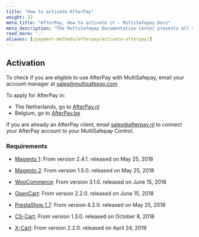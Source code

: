 ```yaml
---
title: "How to activate AfterPay"
weight: 22
meta_title: "AfterPay, How to activate it - MultiSafepay Docs"
meta_description: "The MultiSafepay Documentation Center presents all relevant information about our Plugins and API. You can also find support pages for payment methods, tools and general questions as well as the contact details of our Support and Integration Teams."
read_more: '.'
aliases: [/payment-methods/afterpay/activate-afterpay/]
---
```


## Activation

To check if you are eligible to use AfterPay with MultiSafepay, email your account manager at <sales@multisafepay.com>

To apply for AfterPay in:

- The Netherlands, go to [AfterPay.nl](https://www.afterpay.nl/nl/zakelijk/offerte) 
- Belgium, go to [AfterPay.be](https://www.afterpay.be/be/footer/zakelijke-partners/offerte-aanvragen)

If you are already an AfterPay client, email <sales@afterpay.nl> to connect your AfterPay account to your MultiSafepay Control.   

### Requirements

+ [Magento 1](/integrations/ecommerce-integrations/magento1/changelog): From version 2.4.1. released on May 25, 2018

+ [Magento 2](https://github.com/MultiSafepay/Magento2Msp/blob/master/CHANGELOG.md): From version 1.5.0. released on May 25, 2018

+ [WooCommerce](https://github.com/MultiSafepay/WooCommerce/blob/master/CHANGELOG.md): From version 3.1.0. released on June 15, 2018

+ [OpenCart](https://github.com/MultiSafepay/Opencart/blob/master/CHANGELOG.md): From version 2.2.0. released on June 15, 2018

+ [PrestaShop 1.7](https://github.com/MultiSafepay/PrestaShop/blob/master/CHANGELOG.md): From version 4.2.0. released on May 25, 2018

+ [CS-Cart](https://github.com/MultiSafepay/CS-Cart/blob/master/CHANGELOG.md): From version 1.3.0. released on October 8, 2018

+ [X-Cart](/integrations/ecommerce-integrations/x-cart): From version 2.2.0. released on April 24, 2019

